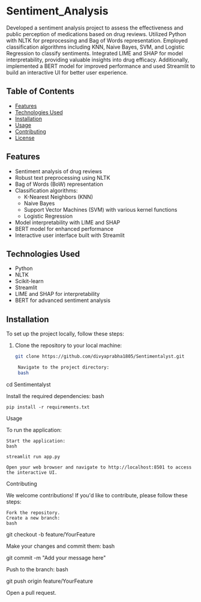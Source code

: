 # Sentiment_Analysis
Developed a sentiment analysis project to assess the effectiveness and public perception of medications based on drug reviews. Utilized Python with NLTK for preprocessing and Bag of Words representation. Employed classification algorithms including KNN, Naive Bayes, SVM, and Logistic Regression to classify sentiments. Integrated LIME and SHAP for model interpretability, providing valuable insights into drug efficacy. Additionally, implemented a BERT model for improved performance and used Streamlit to build an interactive UI for better user experience.

## Table of Contents

- [Features](#features)
- [Technologies Used](#technologies-used)
- [Installation](#installation)
- [Usage](#usage)
- [Contributing](#contributing)
- [License](#license)

## Features

- Sentiment analysis of drug reviews
- Robust text preprocessing using NLTK
- Bag of Words (BoW) representation
- Classification algorithms:
  - K-Nearest Neighbors (KNN)
  - Naive Bayes
  - Support Vector Machines (SVM) with various kernel functions
  - Logistic Regression
- Model interpretability with LIME and SHAP
- BERT model for enhanced performance
- Interactive user interface built with Streamlit

## Technologies Used

- Python
- NLTK
- Scikit-learn
- Streamlit
- LIME and SHAP for interpretability
- BERT for advanced sentiment analysis

## Installation

To set up the project locally, follow these steps:

1. Clone the repository to your local machine:
   ```bash
   git clone https://github.com/divyaprabha1805/Sentimentalyst.git

    Navigate to the project directory:
    bash

cd Sentimentalyst

Install the required dependencies:
bash

    pip install -r requirements.txt

Usage

To run the application:

    Start the application:
    bash

    streamlit run app.py

    Open your web browser and navigate to http://localhost:8501 to access the interactive UI.

Contributing

We welcome contributions! If you'd like to contribute, please follow these steps:

    Fork the repository.
    Create a new branch:
    bash

git checkout -b feature/YourFeature

Make your changes and commit them:
bash

git commit -m "Add your message here"

Push to the branch:
bash

git push origin feature/YourFeature

Open a pull request.
